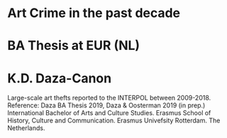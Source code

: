 # Art Crime in the past decade
# BA Thesis at EUR (NL)
# K.D. Daza-Canon
Large-scale art thefts reported to the INTERPOL between 2009-2018.
Reference: Daza BA Thesis 2019, Daza & Oosterman 2019 (in prep.)
International Bachelor of Arts and Culture Studies.
Erasmus School of History, Culture and Communication.
Erasmus Univefsity Rotterdam.
The Netherlands.
